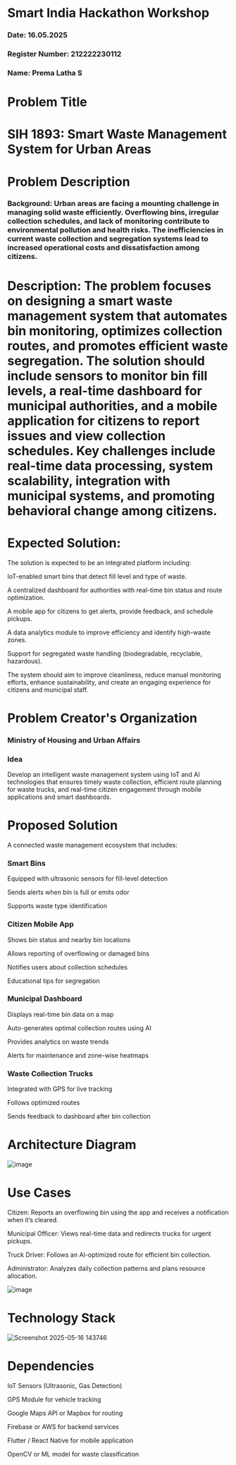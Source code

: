 # Smart India Hackathon Workshop
### Date: 16.05.2025
### Register Number: 212222230112
### Name: Prema Latha S
# Problem Title
# SIH 1893: Smart Waste Management System for Urban Areas

# Problem Description
### Background: Urban areas are facing a mounting challenge in managing solid waste efficiently. Overflowing bins, irregular collection schedules, and lack of monitoring contribute to environmental pollution and health risks. The inefficiencies in current waste collection and segregation systems lead to increased operational costs and dissatisfaction among citizens.

# Description: The problem focuses on designing a smart waste management system that automates bin monitoring, optimizes collection routes, and promotes efficient waste segregation. The solution should include sensors to monitor bin fill levels, a real-time dashboard for municipal authorities, and a mobile application for citizens to report issues and view collection schedules. Key challenges include real-time data processing, system scalability, integration with municipal systems, and promoting behavioral change among citizens.

# Expected Solution:
The solution is expected to be an integrated platform including:

IoT-enabled smart bins that detect fill level and type of waste.

A centralized dashboard for authorities with real-time bin status and route optimization.

A mobile app for citizens to get alerts, provide feedback, and schedule pickups.

A data analytics module to improve efficiency and identify high-waste zones.

Support for segregated waste handling (biodegradable, recyclable, hazardous).

The system should aim to improve cleanliness, reduce manual monitoring efforts, enhance sustainability, and create an engaging experience for citizens and municipal staff.

# Problem Creator's Organization
### Ministry of Housing and Urban Affairs

### Idea
Develop an intelligent waste management system using IoT and AI technologies that ensures timely waste collection, efficient route planning for waste trucks, and real-time citizen engagement through mobile applications and smart dashboards.

# Proposed Solution
A connected waste management ecosystem that includes:

### Smart Bins
Equipped with ultrasonic sensors for fill-level detection

Sends alerts when bin is full or emits odor

Supports waste type identification

### Citizen Mobile App
Shows bin status and nearby bin locations

Allows reporting of overflowing or damaged bins

Notifies users about collection schedules

Educational tips for segregation

### Municipal Dashboard
Displays real-time bin data on a map

Auto-generates optimal collection routes using AI

Provides analytics on waste trends

Alerts for maintenance and zone-wise heatmaps

### Waste Collection Trucks
Integrated with GPS for live tracking

Follows optimized routes

Sends feedback to dashboard after bin collection

# Architecture Diagram

![image](https://github.com/user-attachments/assets/2052794a-3203-46a3-8749-4bf371f2a5a1)

# Use Cases
Citizen: Reports an overflowing bin using the app and receives a notification when it’s cleared.

Municipal Officer: Views real-time data and redirects trucks for urgent pickups.

Truck Driver: Follows an AI-optimized route for efficient bin collection.

Administrator: Analyzes daily collection patterns and plans resource allocation.

![image](https://github.com/user-attachments/assets/9acf29e9-1590-4a21-8eca-cb01fded8fe4)


# Technology Stack

![Screenshot 2025-05-16 143746](https://github.com/user-attachments/assets/f5beb88a-74bb-4e32-9417-10798042dfce)

# Dependencies
IoT Sensors (Ultrasonic, Gas Detection)

GPS Module for vehicle tracking

Google Maps API or Mapbox for routing

Firebase or AWS for backend services

Flutter / React Native for mobile application

OpenCV or ML model for waste classification
